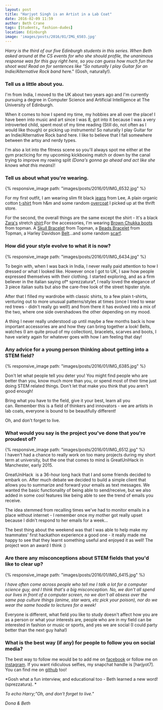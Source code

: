 ```yaml
---
layout: post
title: "Harjyot Singh is an Artist in a Lab Coat"
date: 2016-02-09 11:59
author: Beth Crane
tags: [Students, fashion-dudes]
location: Edinburgh
image: 'images/posts/2016/01/IMG_6503.jpg'
---
```


*Harry is the third of our five Edinburgh students in this series. When Beth asked around at the CS events for who she should profile, the unanimous response was for this guy right here, so you can guess how much fun the shoot was! Read on for sentences like "So naturally I play Guitar for an Indie/Alternative Rock band her*e." (Gosh, naturally!).

### Tell us a little about you.

I'm from India, I moved to the UK about two years ago and I'm currently pursuing a degree in Computer Science and Artificial Intelligence at The University of Edinburgh.

When it comes to how I spend my time, my hobbies are all over the place! I have been into music and art since I was 8, got into it because I was a very introverted child, spent most of my time reading (Still do, not often as I would like though) or picking up instruments! So naturally I play Guitar for an Indie/Alternative Rock band here. I like to believe that I fall somewhere between the artsy and nerdy types.

I'm also a lot into the fitness scene so you'll always spot me either at the gym practicing for my upcoming kickboxing match or down by the canal trying to improve my rowing split *(Dona's gonna go ahead and act like she knows what this means*)!

### Tell us about what you're wearing.

{% responsive_image path: "images/posts/2016/01/IMG_6532.jpg" %}

For my first outfit, I am wearing slim fit black [jeans](http://amzn.to/1KDwVF1) from Lee, A plain organic cotton [t-shirt](http://amzn.to/1KDx4YW) from h&m and some random [overcoat](http://amzn.to/1SejYE7) I picked up at the thrift store.

For the second, the overall things are the same except the shirt - It's a black [Zara's](http://www.zara.com/uk/en/sale/man/shirts/view-all/stretch-shirt-c733558p3145001.html) stretch [shirt](http://amzn.to/1nW1TOl):For the accessories, I'm wearing [Brown Chukka boots](http://www.topman.com/en/tmuk/product/shoes-and-accessories-1928527/mens-boots-4177210/brown-chukka-boots-4621061?bi=20&ps=20) from topman. A [Skull Bracelet](http://www.topman.com/en/tmuk/product/shoes-and-accessories-1928527/mens-jewellery-watches-4745443/wristwear-140603/skull-semi-precious-stretch-bracelet-5022291?bi=1&ps=20) from Topman, a [Beads Bracelet](http://www.topman.com/en/tmuk/product/shoes-and-accessories-1928527/mens-jewellery-watches-4745443/wristwear-140603/bead-and-leather-bracelets-5036789?bi=0&ps=20) from Topman, a Harley Davidson [Belt](http://amzn.to/1KDy67e)...and some random [scarf](http://amzn.to/1SekQZj).

### How did your style evolve to what it is now?

{% responsive_image path: "images/posts/2016/01/IMG_6434.jpg" %}

To begin with, when I was back in India, I never really paid attention to how I dressed or what I looked like. However once I got to UK, I saw how people expressed themselves with their clothing. I started exploring, and as a firm believer in the italian saying of* sprezzatura*, I really loved the elegance of 3 piece italian suits but also the care-free look of the street hipster style.

After that I filled my wardrobe with classic shirts, to a few plain t-shirts, venturing out to more unusual patterns/styles at times (once I tried to wear red trews - didn't really go well!) and from there it has evolved into a mix of the two, where one side overshadows the other depending on my mood.

A thing I never really understood up until maybe a few months back is how important accessories are and how they can bring together a look! Belts, watches (I am quite proud of my collection), bracelets, scarves and boots, I have variety again for whatever goes with how I am feeling that day!

### Any advice for a young person thinking about getting into a STEM field?

{% responsive_image path: "images/posts/2016/01/IMG_6385.jpg" %}

Don't let what people tell you deter you! You might find people who are better than you, know much more than you, or spend most of their time just doing STEM related things. Don't let that make you think that you aren't good enough!

Bring what you have to the field, give it your best, learn all you can. Remember this is a field of thinkers and innovators - we are artists in lab coats, everyone is bound to be beautifully different!

Oh, and don't forget to live.

### What would you say is the project you've done that you're proudest of?

{% responsive_image path: "images/posts/2016/01/IMG_6512.jpg" %} 
I haven't had a chance to really work on too many projects during my short term at university, but the one that comes to mind is GreatUniHack in Manchester, early 2015.

GreatUniHack  is a 36-hour long hack that I and some friends decided to embark on. After much debate we decided to build a simple client that allows you to summarize and forward your emails as text messages. We wanted the basic functionality of being able to send/receive, but we also added in some cool features like being able to see the trend of emails you receive.

The idea stemmed from recalling times we've had to monitor emails in a place without internet - I remember once my mother got really upset because I didn't respond to her emails for a week...

The best thing about the weekend was that I was able to help make my teammates' first hackathon experience a good one - it really made me happy to see that they learnt something useful and enjoyed it as well! The project won an award I think :)

### Are there any misconceptions about STEM fields that you'd like to clear up?

{% responsive_image path: "images/posts/2016/01/IMG_6415.jpg" %}

**I have often come across people who tell me I talk a lot for a computer science guy, and I think that's a big misconception. No, we don't all spend our lives in front of a computer screen, no we don't all* *obsess over the same pop culture things (anime, star wars, etc pick your poison), nor do we wear the same hoodie to lectures for a week!**

Everyone is different, what field you like to study doesn't affect how you are as a person or what your interests are, people who are in my field can be interested in fashion or music or sports, and yes we are social (I could party better than the next guy haha!)

### What is the best way (if any) for people to follow you on social media?

The best way to follow me would be to add me on [facebook](https://www.facebook.com/harjyot) or follow me on [instagram](http://instagram.com/morosoph). If you want ridiculous selfies, my snapchat handle is [harjyot7]. You can find me on [github](https://github.com/excerebrose) too!

*Gosh what a fun interview, and educational too - Beth learned a new word! (sprezzatura). *

*To echo Harry;"Oh, and don't forget to live."*

*Dona & Beth*
